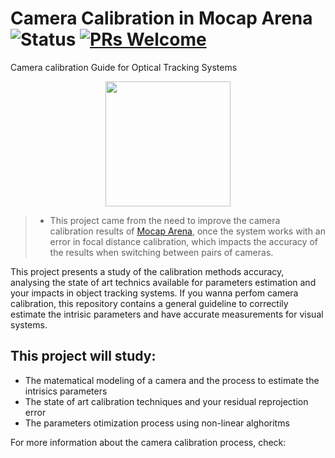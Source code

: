 # Camera Calibration in Mocap Arena ![Status](https://img.shields.io/static/v1?style=flat&logo=github&label=status&message=active&color=blue) [![PRs Welcome](https://img.shields.io/badge/PRs-welcome-brightgreen.svg)](http://makeapullrequest.com)  
Camera calibration Guide for Optical Tracking Systems

<p align="center">
<img src="https://user-images.githubusercontent.com/48807586/177659981-d0c4ffe2-3738-45ec-886e-c289925b0546.png" height="200" align="center">
</p>

> - This project came from the need to improve the camera calibration results of [Mocap Arena](https://github.com/debOliveira/MoCapRasp), once the system works with an error in focal distance calibration, which impacts the accuracy of the results when switching between pairs of cameras.

This project presents a study of the calibration methods accuracy, analysing the state of art technics available for parameters estimation and your impacts in object tracking systems. If you wanna perfom camera calibration, this repository contains a general guideline to correctily estimate the intrisic parameters and have accurate measurements for visual systems. 

## This project will study: 

- The matematical modeling of a camera and the process to estimate the intrisics parameters
- The state of art calibration techniques and your residual reprojection error
-  The parameters otimization process using non-linear alghoritms

For more information about the camera calibration process, check: 
